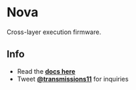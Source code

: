 # Nova
Cross-layer execution firmware.

## Info
- Read the **[docs here](https://docs.rari.capital/nova)**
- Tweet [**@transmissions11**](https://twitter.com/transmissions11) for inquiries 
